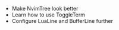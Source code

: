 - Make NvimTree look better
- Learn how to use ToggleTerm
- Configure LuaLine and BufferLine further

